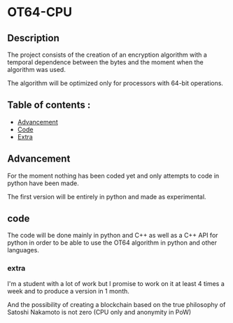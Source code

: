# OT64-CPU


## Description 

The project consists of the creation of an encryption algorithm with a temporal dependence between the bytes and the moment when the algorithm was used.

The algorithm will be optimized only for processors with 64-bit operations.


## Table of contents :

- [Advancement](#Advancement)
- [Code](#Code)
- [Extra](#extra)


## Advancement

For the moment nothing has been coded yet and only attempts to code in python have been made.

The first version will be entirely in python and made as experimental.


## code 

The code will be done mainly in python and C++ as well as a C++ API for python in order to be able to use the OT64 algorithm in python and other languages.


### extra

I'm a student with a lot of work but I promise to work on it at least 4 times a week and to produce a version in 1 month.

And the possibility of creating a blockchain based on the true philosophy of Satoshi Nakamoto is not zero (CPU only and anonymity in PoW)
